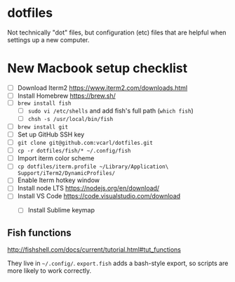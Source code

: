 # dotfiles

Not technically "dot" files, but configuration (etc) files that are helpful when settings up a new computer.

# New Macbook setup checklist

* [ ] Download Iterm2 https://www.iterm2.com/downloads.html
* [ ] Install Homebrew https://brew.sh/
* [ ] `brew install fish`
    * [ ] `sudo vi /etc/shells` and add fish's full path (`which fish`)
    * [ ] `chsh -s /usr/local/bin/fish`
* [ ] `brew install git`
* [ ] Set up GitHub SSH key
* [ ] `git clone git@github.com:vcarl/dotfiles.git`
* [ ] `cp -r dotfiles/fish/* ~/.config/fish`
* [ ] Import iterm color scheme
* [ ] `cp dotfiles/iterm.profile ~/Library/Application\ Support/iTerm2/DynamicProfiles/`
* [ ] Enable Iterm hotkey window
* [ ] Install node LTS https://nodejs.org/en/download/
* [ ] Install VS Code https://code.visualstudio.com/download
    * [ ] Install Sublime keymap


## Fish functions

http://fishshell.com/docs/current/tutorial.html#tut_functions

They live in `~/.config/`. `export.fish` adds a bash-style export, so scripts are more likely to work correctly.
